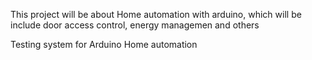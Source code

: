 This project will be about Home automation with arduino, which will be include door access control, energy managemen and others

Testing system for Arduino Home automation

